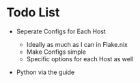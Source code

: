 # Todo List

- Seperate Configs for Each Host
  - Ideally as much as I can in Flake.nix
  - Make Configs simple
  - Specific options for each Host as well

- Python via the guide

